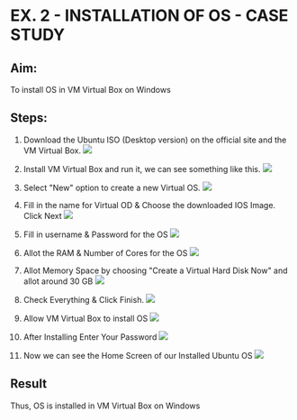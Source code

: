# EX. 2 - INSTALLATION OF OS - CASE STUDY

## Aim:
To install OS in VM Virtual Box on Windows

## Steps:
1. Download the Ubuntu ISO (Desktop version) on the official site and the VM Virtual Box.
![](1.png)
2. Install VM Virtual Box and run it, we can see something like this.
![](2.png)


3. Select "New" option to create a new Virtual OS. 
![](3.png)
4. Fill in the name for Virtual OD & Choose the downloaded IOS Image. Click Next 
![](4.png)
5. Fill in username & Password for the OS 
![](5.png)
6. Allot the RAM & Number of Cores for the OS 
![](6.png)
7. Allot Memory Space by choosing "Create a Virtual Hard Disk Now" and allot around 30 GB 
![](7.png)
8. Check Everything & Click Finish. 
![](8.png)
9. Allow VM Virtual Box to install OS 
![](9.png)
10. After Installing Enter Your Password 
![](10.png)
11. Now we can see the Home Screen of our Installed Ubuntu OS 
![](11.png)
## Result
Thus, OS is installed in VM Virtual Box on Windows
